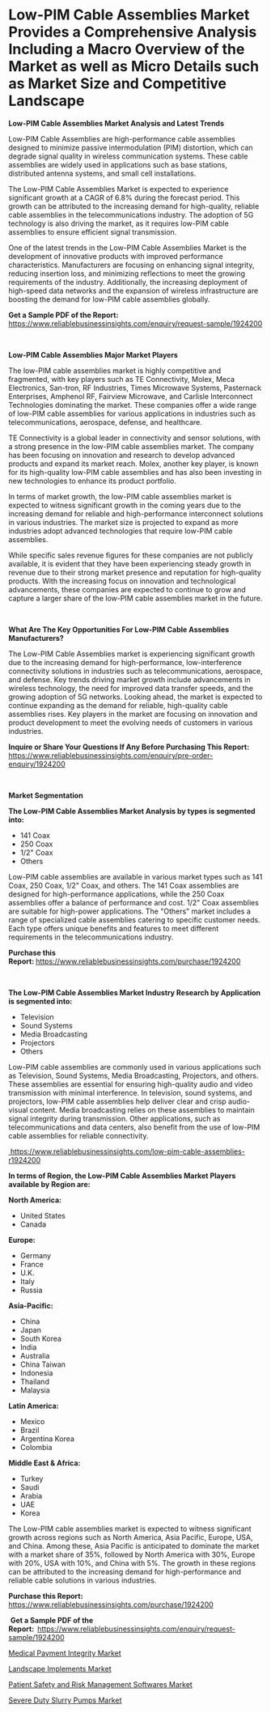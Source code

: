 <p><h1>Low-PIM Cable Assemblies Market Provides a Comprehensive Analysis Including a Macro Overview of the Market as well as Micro Details such as Market Size and Competitive Landscape</h1></p><p><strong>Low-PIM Cable Assemblies Market Analysis and Latest Trends</strong></p>
<p><p>Low-PIM Cable Assemblies are high-performance cable assemblies designed to minimize passive intermodulation (PIM) distortion, which can degrade signal quality in wireless communication systems. These cable assemblies are widely used in applications such as base stations, distributed antenna systems, and small cell installations.</p><p>The Low-PIM Cable Assemblies Market is expected to experience significant growth at a CAGR of 6.8% during the forecast period. This growth can be attributed to the increasing demand for high-quality, reliable cable assemblies in the telecommunications industry. The adoption of 5G technology is also driving the market, as it requires low-PIM cable assemblies to ensure efficient signal transmission.</p><p>One of the latest trends in the Low-PIM Cable Assemblies Market is the development of innovative products with improved performance characteristics. Manufacturers are focusing on enhancing signal integrity, reducing insertion loss, and minimizing reflections to meet the growing requirements of the industry. Additionally, the increasing deployment of high-speed data networks and the expansion of wireless infrastructure are boosting the demand for low-PIM cable assemblies globally.</p></p>
<p><strong>Get a Sample PDF of the Report:&nbsp;</strong> <a href="https://www.reliablebusinessinsights.com/enquiry/request-sample/1924200">https://www.reliablebusinessinsights.com/enquiry/request-sample/1924200</a></p>
<p>&nbsp;</p>
<p><strong>Low-PIM Cable Assemblies Major Market Players</strong></p>
<p><p>The low-PIM cable assemblies market is highly competitive and fragmented, with key players such as TE Connectivity, Molex, Meca Electronics, San-tron, RF Industries, Times Microwave Systems, Pasternack Enterprises, Amphenol RF, Fairview Microwave, and Carlisle Interconnect Technologies dominating the market. These companies offer a wide range of low-PIM cable assemblies for various applications in industries such as telecommunications, aerospace, defense, and healthcare.</p><p>TE Connectivity is a global leader in connectivity and sensor solutions, with a strong presence in the low-PIM cable assemblies market. The company has been focusing on innovation and research to develop advanced products and expand its market reach. Molex, another key player, is known for its high-quality low-PIM cable assemblies and has also been investing in new technologies to enhance its product portfolio.</p><p>In terms of market growth, the low-PIM cable assemblies market is expected to witness significant growth in the coming years due to the increasing demand for reliable and high-performance interconnect solutions in various industries. The market size is projected to expand as more industries adopt advanced technologies that require low-PIM cable assemblies.</p><p>While specific sales revenue figures for these companies are not publicly available, it is evident that they have been experiencing steady growth in revenue due to their strong market presence and reputation for high-quality products. With the increasing focus on innovation and technological advancements, these companies are expected to continue to grow and capture a larger share of the low-PIM cable assemblies market in the future.</p></p>
<p>&nbsp;</p>
<p><strong>What Are The Key Opportunities For Low-PIM Cable Assemblies Manufacturers?</strong></p>
<p><p>The Low-PIM Cable Assemblies market is experiencing significant growth due to the increasing demand for high-performance, low-interference connectivity solutions in industries such as telecommunications, aerospace, and defense. Key trends driving market growth include advancements in wireless technology, the need for improved data transfer speeds, and the growing adoption of 5G networks. Looking ahead, the market is expected to continue expanding as the demand for reliable, high-quality cable assemblies rises. Key players in the market are focusing on innovation and product development to meet the evolving needs of customers in various industries.</p></p>
<p><strong>Inquire or Share Your Questions If Any Before Purchasing This Report:</strong> <a href="https://www.reliablebusinessinsights.com/enquiry/pre-order-enquiry/1924200">https://www.reliablebusinessinsights.com/enquiry/pre-order-enquiry/1924200</a></p>
<p>&nbsp;</p>
<p><strong>Market Segmentation</strong></p>
<p><strong>The Low-PIM Cable Assemblies Market Analysis by types is segmented into:</strong></p>
<p><ul><li>141 Coax</li><li>250 Coax</li><li>1/2" Coax</li><li>Others</li></ul></p>
<p><p>Low-PIM cable assemblies are available in various market types such as 141 Coax, 250 Coax, 1/2" Coax, and others. The 141 Coax assemblies are designed for high-performance applications, while the 250 Coax assemblies offer a balance of performance and cost. 1/2" Coax assemblies are suitable for high-power applications. The "Others" market includes a range of specialized cable assemblies catering to specific customer needs. Each type offers unique benefits and features to meet different requirements in the telecommunications industry.</p></p>
<p><strong>Purchase this Report:&nbsp;</strong><a href="https://www.reliablebusinessinsights.com/purchase/1924200">https://www.reliablebusinessinsights.com/purchase/1924200</a></p>
<p>&nbsp;</p>
<p><strong>The Low-PIM Cable Assemblies Market Industry Research by Application is segmented into:</strong></p>
<p><ul><li>Television</li><li>Sound Systems</li><li>Media Broadcasting</li><li>Projectors</li><li>Others</li></ul></p>
<p><p>Low-PIM cable assemblies are commonly used in various applications such as Television, Sound Systems, Media Broadcasting, Projectors, and others. These assemblies are essential for ensuring high-quality audio and video transmission with minimal interference. In television, sound systems, and projectors, low-PIM cable assemblies help deliver clear and crisp audio-visual content. Media broadcasting relies on these assemblies to maintain signal integrity during transmission. Other applications, such as telecommunications and data centers, also benefit from the use of low-PIM cable assemblies for reliable connectivity.</p></p>
<p><a href="https://www.reliablebusinessinsights.com/low-pim-cable-assemblies-r1924200">&nbsp;https://www.reliablebusinessinsights.com/low-pim-cable-assemblies-r1924200</a></p>
<p><strong>In terms of Region, the Low-PIM Cable Assemblies Market Players available by Region are:</strong></p>
<p>
    <p> <strong> North America: </strong>
        <ul>
            <li>United States</li>
            <li>Canada</li>
        </ul>
        </p> 
    <p> <strong> Europe: </strong>
        <ul>
            <li>Germany</li>
            <li>France</li>
            <li>U.K.</li>
            <li>Italy</li>
            <li>Russia</li>
        </ul>
        </p> 
    <p> <strong> Asia-Pacific: </strong>
        <ul>
            <li>China</li>
            <li>Japan</li>
            <li>South Korea</li>
            <li>India</li>
            <li>Australia</li>
            <li>China Taiwan</li>
            <li>Indonesia</li>
            <li>Thailand</li>
            <li>Malaysia</li>
        </ul>
        </p> 
    <p> <strong> Latin America: </strong>
        <ul>
            <li>Mexico</li>
            <li>Brazil</li>
            <li>Argentina Korea</li>
            <li>Colombia</li>
        </ul>
        </p> 
    <p> <strong> Middle East & Africa: </strong>
        <ul>
            <li>Turkey</li>
            <li>Saudi</li>
            <li>Arabia</li>
            <li>UAE</li>
            <li>Korea</li>
        </ul>
    </p>
    </p>
<p><p>The Low-PIM cable assemblies market is expected to witness significant growth across regions such as North America, Asia Pacific, Europe, USA, and China. Among these, Asia Pacific is anticipated to dominate the market with a market share of 35%, followed by North America with 30%, Europe with 20%, USA with 10%, and China with 5%. The growth in these regions can be attributed to the increasing demand for high-performance and reliable cable solutions in various industries.</p></p>
<p><strong>Purchase this Report: </strong><a href="https://www.reliablebusinessinsights.com/purchase/1924200">https://www.reliablebusinessinsights.com/purchase/1924200</a></p>
<p>&nbsp;<strong>Get a Sample PDF of the Report:&nbsp;&nbsp;</strong><a href="https://www.reliablebusinessinsights.com/enquiry/request-sample/1924200">https://www.reliablebusinessinsights.com/enquiry/request-sample/1924200</a></p>
<p><strong></strong></p>
<p><p><a href="https://github.com/esmeraldaezzy156/Market-Research-Report-List-1/blob/main/medical-payment-integrity-market.md">Medical Payment Integrity Market</a></p><p><a href="https://medium.com/@millerjimk/landscape-implements-market-trends-and-analysis-opportunities-and-challenges-for-future-growth-a5ec0f0c7c2f">Landscape Implements Market</a></p><p><a href="https://github.com/JewelMohr52/Market-Research-Report-List-1/blob/main/patient-safety-and-risk-management-softwares-market.md">Patient Safety and Risk Management Softwares Market</a></p><p><a href="https://medium.com/@carlahoustonh51/severe-duty-slurry-pumps-market-forecasts-market-trends-and-impact-analysis-2024-2031-733e0161fd03">Severe Duty Slurry Pumps Market</a></p></p>